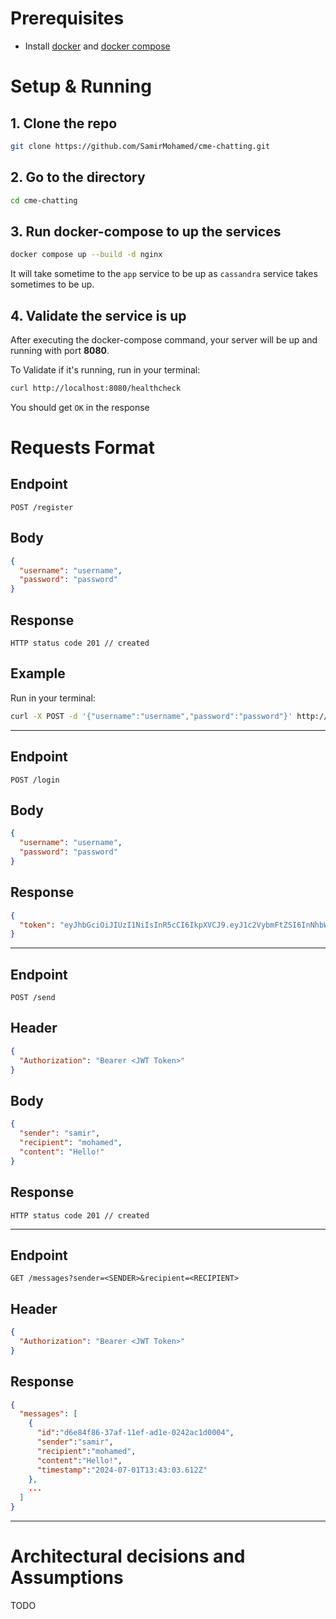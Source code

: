 # Prerequisites

- Install [docker](https://docs.docker.com/engine/install/) and [docker compose](https://docs.docker.com/compose/install/)

# Setup & Running

## 1. Clone the repo
```bash
git clone https://github.com/SamirMohamed/cme-chatting.git
```
## 2. Go to the directory
```bash
cd cme-chatting
```
## 3. Run docker-compose to up the services
```bash
docker compose up --build -d nginx
```
It will take sometime to the `app` service to be up as `cassandra` service takes sometimes to be up.

## 4. Validate the service is up
After executing the docker-compose command, your server will be up and running with port **8080**.

To Validate if it's running, run in your terminal:
```bash
curl http://localhost:8080/healthcheck
```
You should get ```OK``` in the response

# Requests Format

## Endpoint
```
POST /register
```
## Body
```json
{
  "username": "username",
  "password": "password"
}
```

## Response
```text
HTTP status code 201 // created
```

## Example
Run in your terminal:
```bash
curl -X POST -d '{"username":"username","password":"password"}' http://localhost:8080/register
```

---
## Endpoint
```
POST /login
```
## Body
```json
{
  "username": "username",
  "password": "password"
}
```
## Response
```json
{
  "token": "eyJhbGciOiJIUzI1NiIsInR5cCI6IkpXVCJ9.eyJ1c2VybmFtZSI6InNhbWlyIiwiZXhwIjoxNzE5ODMzNjgxfQ.Q3_R6SP4jz8-4-BYG1SHSKfdxCoQpvqpNSI9w0snRmE" // JWT token
}
```

---
## Endpoint
```
POST /send
```
## Header
```json
{
  "Authorization": "Bearer <JWT Token>"
}
```
## Body
```json
{
  "sender": "samir",
  "recipient": "mohamed",
  "content": "Hello!"
}
```
## Response
```text
HTTP status code 201 // created
```

---
## Endpoint
```
GET /messages?sender=<SENDER>&recipient=<RECIPIENT>
```
## Header
```json
{
  "Authorization": "Bearer <JWT Token>"
}
```
## Response
```json
{
  "messages": [
    {
      "id":"d6e84f86-37af-11ef-ad1e-0242ac1d0004",
      "sender":"samir",
      "recipient":"mohamed",
      "content":"Hello!",
      "timestamp":"2024-07-01T13:43:03.612Z"
    },
    ...
  ]
}
```
---
# Architectural decisions and Assumptions
TODO
